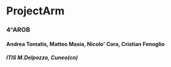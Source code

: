 # ProjectArm
### 4^AROB
#### Andrea Tomatis, Matteo Masia, Nicolo' Cora, Cristian Fenoglio
##### ITIS M.Delpozzo, Cuneo(cn)
